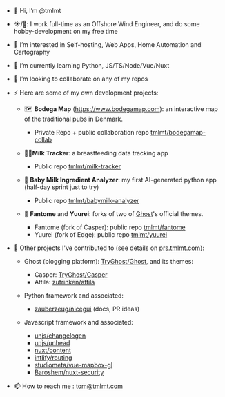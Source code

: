 - 👋 Hi, I’m @tmlmt
- ☀️/🌙: I work full-time as an Offshore Wind Engineer, and do some hobby-development on my free time
- 👀 I’m interested in Self-hosting, Web Apps, Home Automation and Cartography
- 🌱 I’m currently learning Python, JS/TS/Node/Vue/Nuxt
- 💞️ I’m looking to collaborate on any of my repos
- ⚡ Here are some of my own development projects:

  - 🗺️ **Bodega Map** (https://www.bodegamap.com): an interactive map of the traditional pubs in Denmark.

    - Private Repo + public collaboration repo [tmlmt/bodegamap-collab](https://github.com/tmlmt/bodegamap-collab)

  - 👩‍🍼**Milk Tracker**: a breastfeeding data tracking app

    - Public repo [tmlmt/milk-tracker](https://github.com/tmlmt/milk-tracker)

  - 🍼 **Baby Milk Ingredient Analyzer**: my first AI-generated python app (half-day sprint just to try)

    - Public repo [tmlmt/babymilk-analyzer](https://github.com/tmlmt/babymilk-analyzer)

  - 👻 **Fantome** and **Yuurei**: forks of two of [Ghost](https://github.com/TryGhost/Ghost)'s official themes.
    - Fantome (fork of Casper): public repo [tmlmt/fantome](https://github.com/tmlmt/fantome)
    - Yuurei (fork of Edge): public repo [tmlmt/yuurei](https://github.com/tmlmt/yuurei)

- 🤹‍ Other projects I've contributed to (see details on [prs.tmlmt.com](https://prs.tmlmt.com)):

  - Ghost (blogging platform): [TryGhost/Ghost](https://github.com/TryGhost/Ghost), and its themes:
    - Casper: [TryGhost/Casper](https://github.com/TryGhost/Casper)
    - Attila: [zutrinken/attila](https://github.com/zutrinken/attila)
  - Python framework and associated:

    - [zauberzeug/nicegui](https://github.com/zauberzeug/nicegui) (docs, PR ideas)

  - Javascript framework and associated:
    - [unjs/changelogen](https://github.com/unjs/changelogen)
    - [unjs/unhead](https://github.com/unjs/unhead)
    - [nuxt/content](https://github.com/nuxt/content)
    - [intlify/routing](https://github.com/intlify/routing)
    - [studiometa/vue-mapbox-gl](https://github.com/studiometa/vue-mapbox-gl)
    - [Baroshem/nuxt-security](https://github.com/Baroshem/nuxt-security)

- 📫 How to reach me : tom@tmlmt.com
